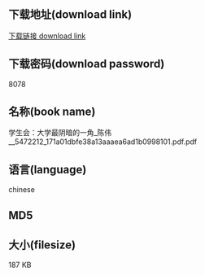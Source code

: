 ## 下载地址(download link)
[下载链接 download link](https://tutu365.netlify.app/?s=%E5%AD%A6%E7%94%9F%E4%BC%9A%EF%BC%9A%E5%A4%A7%E5%AD%A6%E6%9C%80%E9%98%B4%E6%9A%97%E7%9A%84%E4%B8%80%E8%A7%92_%E9%99%88%E4%BC%9F__5472212_171a01dbfe38a13aaaea6ad1b0998101.pdf)

## 下载密码(download password)
8078

## 名称(book name)
学生会：大学最阴暗的一角_陈伟__5472212_171a01dbfe38a13aaaea6ad1b0998101.pdf.pdf

## 语言(language)
chinese

## MD5


## 大小(filesize)
187 KB

